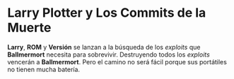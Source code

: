 # Larry Plotter y Los Commits de la Muerte

**Larry**, **ROM** y **Versión** se lanzan a la búsqueda de los *exploits* que 
**Ballmermort** necesita para sobrevivir.
Destruyendo todos los *exploits* vencerán a **Ballmermort**.
Pero el camino no será fácil porque sus portátiles no tienen mucha batería.
